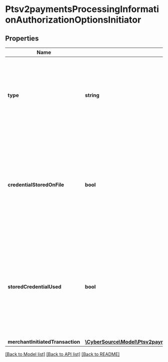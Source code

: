 # Ptsv2paymentsProcessingInformationAuthorizationOptionsInitiator

## Properties
Name | Type | Description | Notes
------------ | ------------- | ------------- | -------------
**type** | **string** | This field indicates whether the transaction is a merchant-initiated transaction or customer-initiated transaction. | [optional] 
**credentialStoredOnFile** | **bool** | Flag that indicates whether merchant is intend to use this transaction to store payment credential for follow-up merchant-initiated transactions or not. | [optional] 
**storedCredentialUsed** | **bool** | Flag that indicates whether merchant is intend to use this transaction to store payment credential for follow-up merchant-initiated transactions or not. | [optional] 
**merchantInitiatedTransaction** | [**\CyberSource\Model\Ptsv2paymentsProcessingInformationAuthorizationOptionsInitiatorMerchantInitiatedTransaction**](Ptsv2paymentsProcessingInformationAuthorizationOptionsInitiatorMerchantInitiatedTransaction.md) |  | [optional] 

[[Back to Model list]](../README.md#documentation-for-models) [[Back to API list]](../README.md#documentation-for-api-endpoints) [[Back to README]](../README.md)


